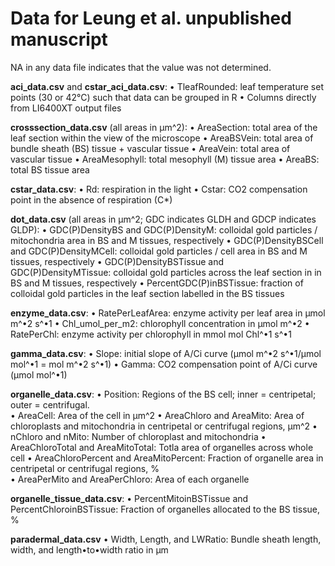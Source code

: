 # Data for Leung et al. unpublished manuscript

NA in any data file indicates that the value was not determined. 

**aci_data.csv** and **cstar_aci_data.csv**: 
• TleafRounded: leaf temperature set points (30 or 42°C) such that data can be grouped in R
• Columns directly from LI6400XT output files

**crosssection_data.csv** (all areas in µm^2):
• AreaSection: total area of the leaf section within the view of the microscope
• AreaBSVein: total area of bundle sheath (BS) tissue + vascular tissue
• AreaVein: total area of vascular tissue
• AreaMesophyll: total mesophyll (M) tissue area 
• AreaBS: total BS tissue area

**‌cstar_data.csv**:
• Rd: respiration in the light
• Cstar: CO2 compensation point in the absence of respiration (C*)

**dot_data.csv** (all areas in µm^2; GDC indicates GLDH and GDCP indicates GLDP):
• GDC(P)DensityBS	and GDC(P)DensityM: colloidal gold particles / mitochondria area in BS and M tissues, respectively
• GDC(P)DensityBSCell	and GDC(P)DensityMCell: colloidal gold particles / cell area in BS and M tissues, respectively
•	GDC(P)DensityBSTissue and	GDC(P)DensityMTissue: colloidal gold particles across the leaf section in in BS and M tissues, respectively	
•	PercentGDC(P)inBSTissue: fraction of colloidal gold particles in the leaf section labelled in the BS tissues

**enzyme_data.csv**:
• RatePerLeafArea: enzyme activity per leaf area in µmol m^•2 s^•1
• Chl_umol_per_m2: chlorophyll concentration in µmol m^•2
• RatePerChl: enzyme activity per chlorophyll in mmol mol Chl^•1 s^•1

**gamma_data.csv**:
• Slope: initial slope of A/Ci curve (µmol m^•2 s^•1/µmol mol^•1 = mol m^•2 s^•1) 
• Gamma: CO2 compensation point of A/Ci curve (µmol mol^•1)

**organelle_data.csv**:
• Position: Regions of the BS cell; inner = centripetal; outer = centrifugal.	
• AreaCell: Area of the cell in µm^2
• AreaChloro and AreaMito: Area of chloroplasts and mitochondria in centripetal or centrifugal regions, µm^2
• nChloro and	nMito: Number of chloroplast and mitochondria
• AreaChloroTotal	and AreaMitoTotal: Totla area of organelles across whole cell
• AreaChloroPercent and	AreaMitoPercent: Fraction of organelle area in centripetal or centrifugal regions, %	
• AreaPerMito	and AreaPerChloro: Area of each organelle

**organelle_tissue_data.csv**:
• PercentMitoinBSTissue	and PercentChloroinBSTissue: Fraction of organelles allocated to the BS tissue, %

**paradermal_data.csv**
• Width, Length, and LWRatio: Bundle sheath length, width, and length•to•width ratio in µm


